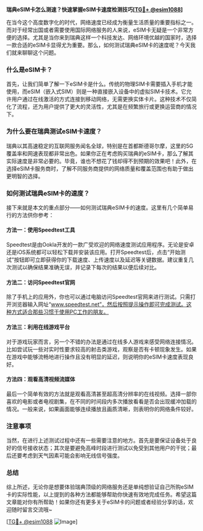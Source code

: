 **瑞典eSIM卡怎么测速？快速掌握eSIM卡速度检测技巧[[TG💪+ @esim1088](https://t.me/s/esim1088)]**

在当今这个高度数字化的时代，网络速度已经成为衡量生活质量的重要指标之一。而对于经常出国或者需要使用国际网络服务的人来说，eSIM卡无疑是一个非常方便的选择。尤其是当你来到瑞典这样一个科技发达、网络环境优越的国家时，选择一款合适的eSIM卡显得尤为重要。那么，如何测试瑞典eSIM卡的速度呢？今天我们就来聊聊这个问题。

### 什么是eSIM卡？

首先，让我们简单了解一下eSIM卡是什么。传统的物理SIM卡需要插入手机才能使用，而eSIM（嵌入式SIM）则是一种直接嵌入设备中的虚拟SIM卡技术。它允许用户通过在线激活的方式连接到移动网络，无需更换实体卡片。这种技术不仅简化了流程，还为用户提供了更大的灵活性，尤其是在频繁旅行或更换运营商的情况下。

### 为什么要在瑞典测试eSIM卡速度？

瑞典以其高速稳定的互联网服务闻名全球，特别是在首都斯德哥尔摩，这里的5G覆盖率和网速表现都非常出色。如果你正在考虑购买瑞典的eSIM卡，那么了解其实际速度是非常必要的。毕竟，谁也不想花了钱却得不到预期的效果吧！此外，在选择eSIM卡服务商时，了解不同服务商提供的网络质量和覆盖范围也有助于做出更明智的选择。

### 如何测试瑞典eSIM卡的速度？

接下来就是本文的重点部分——如何测试瑞典eSIM卡的速度。这里有几个简单易行的方法供你参考：

#### 方法一：使用Speedtest工具

Speedtest是由Ookla开发的一款广受欢迎的网络速度测试应用程序。无论是安卓还是iOS系统都可以轻松下载并安装该应用。打开Speedtest后，点击“开始测试”按钮即可立即获得你的下载速度、上传速度以及延迟等关键数据。建议重复几次测试以确保结果准确无误，并记录下每次的结果以便后续对比。

#### 方法二：访问Speedtest官网

除了手机上的应用外，你也可以通过电脑访问Speedtest官网来进行测试。只需打开浏览器输入网址“www.speedtest.net”，然后按照提示操作即可完成测试。这种方式适合那些习惯于使用PC工作的朋友。

#### 方法三：利用在线游戏平台

对于游戏玩家而言，另一个不错的办法是通过在线多人游戏来感受网络连接情况。比如尝试玩一些对实时性要求较高的射击类游戏，观察是否有卡顿现象发生。如果在游戏中能够流畅地进行操作且没有明显的延迟，则说明你的eSIM卡速度表现良好。

#### 方法四：观看高清视频流媒体

最后一个简单有效的方法就是观看高清甚至超高清分辨率的在线视频。选择一部你喜欢的电影或者电视剧集，在不同的时间段内多次播放看看是否会出现缓冲加载的情况。一般来说，如果画面能够连续播放且画质清晰，则表明你的网络条件较好。

### 注意事项

当然，在进行上述测试过程中还有一些需要注意的地方。首先是要保证设备处于良好的信号接收状态；其次是要避免高峰时段进行测试以免受到其他用户的干扰；最后还要考虑到天气因素可能会影响无线信号强度。

### 总结

综上所述，无论你是想要体验瑞典顶级的网络服务还是单纯想验证自己所购eSIM卡的实际性能，以上提到的各种方法都能够帮助你快速有效地完成任务。希望这篇文章能对你有所帮助！如果你还有更多关于eSIM卡的问题或者经验分享的话，欢迎随时留言交流哦~

[[TG💪+ @esim1088](https://t.me/s/esim1088) ![Image](https://i.postimg.cc/4NQfJmqS/Snipaste-2025-05-13-00-14-12.png)]
